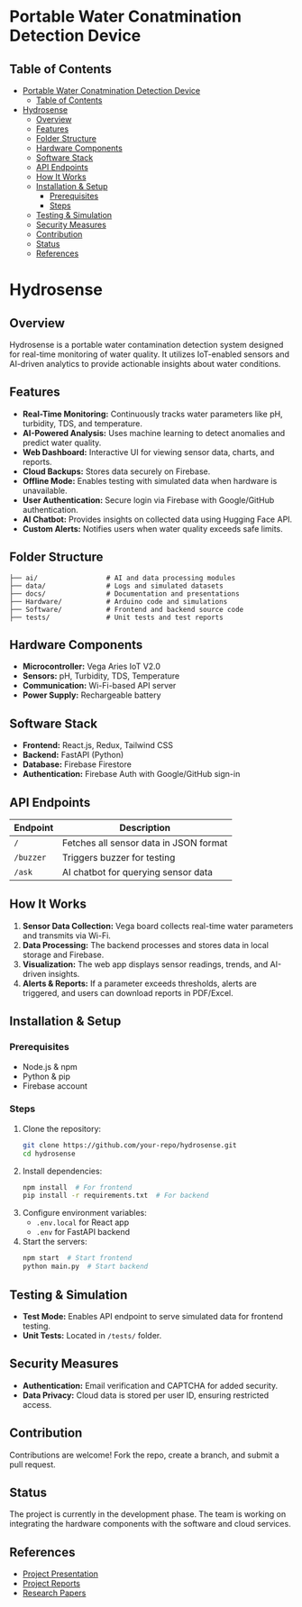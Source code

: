 # Portable Water Conatmination Detection Device

## Table of Contents

- [Portable Water Conatmination Detection Device](#portable-water-conatmination-detection-device)
  - [Table of Contents](#table-of-contents)
- [Hydrosense](#hydrosense)
  - [Overview](#overview)
  - [Features](#features)
  - [Folder Structure](#folder-structure)
  - [Hardware Components](#hardware-components)
  - [Software Stack](#software-stack)
  - [API Endpoints](#api-endpoints)
  - [How It Works](#how-it-works)
  - [Installation \& Setup](#installation--setup)
    - [Prerequisites](#prerequisites)
    - [Steps](#steps)
  - [Testing \& Simulation](#testing--simulation)
  - [Security Measures](#security-measures)
  - [Contribution](#contribution)
  - [Status](#status)
  - [References](#references)

# Hydrosense

## Overview
Hydrosense is a portable water contamination detection system designed for real-time monitoring of water quality. It utilizes IoT-enabled sensors and AI-driven analytics to provide actionable insights about water conditions.

## Features
- **Real-Time Monitoring:** Continuously tracks water parameters like pH, turbidity, TDS, and temperature.
- **AI-Powered Analysis:** Uses machine learning to detect anomalies and predict water quality.
- **Web Dashboard:** Interactive UI for viewing sensor data, charts, and reports.
- **Cloud Backups:** Stores data securely on Firebase.
- **Offline Mode:** Enables testing with simulated data when hardware is unavailable.
- **User Authentication:** Secure login via Firebase with Google/GitHub authentication.
- **AI Chatbot:** Provides insights on collected data using Hugging Face API.
- **Custom Alerts:** Notifies users when water quality exceeds safe limits.

## Folder Structure
```
├── ai/                 # AI and data processing modules
├── data/               # Logs and simulated datasets
├── docs/               # Documentation and presentations
├── Hardware/           # Arduino code and simulations
├── Software/           # Frontend and backend source code
├── tests/              # Unit tests and test reports
```

## Hardware Components
- **Microcontroller:** Vega Aries IoT V2.0
- **Sensors:** pH, Turbidity, TDS, Temperature
- **Communication:** Wi-Fi-based API server
- **Power Supply:** Rechargeable battery

## Software Stack
- **Frontend:** React.js, Redux, Tailwind CSS
- **Backend:** FastAPI (Python)
- **Database:** Firebase Firestore
- **Authentication:** Firebase Auth with Google/GitHub sign-in

## API Endpoints
| Endpoint | Description |
|----------|-------------|
| `/` | Fetches all sensor data in JSON format |
| `/buzzer` | Triggers buzzer for testing |
| `/ask` | AI chatbot for querying sensor data |

## How It Works
1. **Sensor Data Collection:** Vega board collects real-time water parameters and transmits via Wi-Fi.
2. **Data Processing:** The backend processes and stores data in local storage and Firebase.
3. **Visualization:** The web app displays sensor readings, trends, and AI-driven insights.
4. **Alerts & Reports:** If a parameter exceeds thresholds, alerts are triggered, and users can download reports in PDF/Excel.

## Installation & Setup
### Prerequisites
- Node.js & npm
- Python & pip
- Firebase account

### Steps
1. Clone the repository:
   ```sh
   git clone https://github.com/your-repo/hydrosense.git
   cd hydrosense
   ```
2. Install dependencies:
   ```sh
   npm install  # For frontend
   pip install -r requirements.txt  # For backend
   ```
3. Configure environment variables:
   - `.env.local` for React app
   - `.env` for FastAPI backend
4. Start the servers:
   ```sh
   npm start  # Start frontend
   python main.py  # Start backend
   ```

## Testing & Simulation
- **Test Mode:** Enables API endpoint to serve simulated data for frontend testing.
- **Unit Tests:** Located in `/tests/` folder.

## Security Measures
- **Authentication:** Email verification and CAPTCHA for added security.
- **Data Privacy:** Cloud data is stored per user ID, ensuring restricted access.

## Contribution
Contributions are welcome! Fork the repo, create a branch, and submit a pull request.

## Status
The project is currently in the development phase. The team is working on integrating the hardware components with the software and cloud services. 

## References

- [Project Presentation](docs/presentation)
- [Project Reports](docs/reports)
- [Research Papers](docs/references)